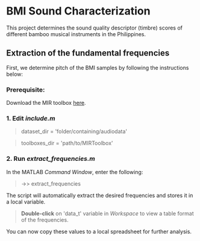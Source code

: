 # BMI Sound Characterization
This project determines the sound quality descriptor (timbre) scores of 
different bamboo musical instruments in the Philippines.

## Extraction of the fundamental frequencies

First, we determine pitch of the BMI samples by following the instructions below:

### Prerequisite:
Download the MIR toolbox [here](href=https://www.jyu.fi/hytk/fi/laitokset/mutku/en/research/materials/mirtoolbox).

### 1. Edit <em>include.m</em>
> dataset_dir = 'folder/containing/audiodata' 

> toolboxes_dir = 'path/to/MIRToolbox'

### 2. Run <em>extract_frequencies.m</em>
In the MATLAB <em>Command Window</em>, enter the following:
> ->> extract_frequencies

The script will automatically extract the desired frequencies and stores it in a local variable.
> **Double-click** on 'data_t' variable in <em>Workspace</em> to view a table format of the frequencies.

You can now copy these values to a local spreadsheet for further analysis.